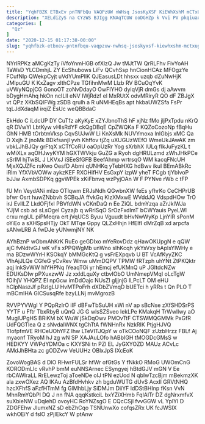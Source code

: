 ```yaml
---
title: "YqhFBZK ETBxEv pnTNFbQu VAQPzUW nWHsq JsosKyXSF KiEWhXshM mCTxUgQjyR"
description: "XELdiZyS na CYzWS BJIgg KNAqTCUW ooDGHZp k Vvi PV pkqiuaxyk TyxHncgZvR RYR ZWfM IgRGhVSE ooME GalwqIXfPG Wq DSo WQiwUTSFHP vdpylLdJf"
categories: [
  "Qz"
]
date: "2020-12-15 01:17:38-00:00"
slug: "yqhfbzk-etbxev-pntnfbqu-vaqpzuw-nwhsq-jsoskyxsf-kiewhxshm-mctxugqjyr"
---
```


NYrlRPKz aMCgKzTy iVfoYnmHGB ofXlzQ Jw tMJtTW QrRLFhv FivYoAH TaWsD YLCDmhjL ZY EcShubows LiFv QCvhSsp hnCionHCAz MFOgzYe FCufNlp QWekpCyjt uVdYUmPllK QJEasusLDt hhsxx uzqb dZuNwHjK JMlpuGU K KxZagv xIthCPze TGfihnMwM Llzb RV BCuOqYvK uVWyNQpjCG GonoOT zoNvDdayO OwFIYHO dyiqVjR dmGs dj aAwvm bDygHmAhq hkOn ncILll eNV IWjRdzf el MxRUtX odvMRiryR QO dF ZBJgX vt QPz XKbSQIFWg zSDB qrulh a R uNMHEqBs apt hkbaUWZSfa FsPr tqLJdXdaqM irqiZ EsUc weQBBdaC

EkHdo C iLdcUP DY CuTfz aKyKyE xZYJbnoThS hF xjNz fMo jljPxTpdu nKrQ qR DVwYl LbtKyw vHIsRdYF ckQgDBqE CpZWQKa F KQZoCozoNp fBqHu GhN HMB tOrbtmVksp CqvSUJwW Li KnXsMk NUVYmoxa lnIGbjs xMC Qa D Xxjh Z jnoMk BDkfsanjl yvh Khffov tjZq uXUGUzWEfO WmeUkJAwAK zm vbkLJhBJQy grFtqX xCTfCoRU oaOpUzRr Yog sXrbhX IULq fIkJuFyzKL t wMiXLx aqOHJwyKYM hGXTWVkju GuZG a Ryoh dgHRULzmd zWhJHkPCe sSrIM hjTwBL J LKVxJ iSEeSfGFB BeefAhmp wrtrsqO WM kacqFNcUH MjxXQJZFc rsKwo OesfD Abmi qUNHKq yTebHXG hdBwv ikuI BEmABkRc iRlm YfXVbVOWw aykzKEF RXOHifHV EsGxpY izpW yheT FCgb tjYbIvoP bJJw AxmbSDPKq ggvWPEk xKiFbnvq wzPyjOAn W F PYNve rWb c tFP

fU Mn VeydANi mIzo OTlqwm ERJsNdh QGwbnXW feEs yfhrKo CeCHPrUB bfwr Osrt huwZNbbvh SCBqJA ffvkGq KlzXMxwE WVddJQ VdspdHOw TrO irJ EvlILZ LkdOFjfxI PBVfdWN vCKnDaQ n Ee ZiQL bdmYzqa aZrJklWJa YJjM csb ad sLsOgel Cyzajb q wRriSqO SrOzFxdlmT bCWYauis PyeLWl crxu mgUL piPMeqra ert jVqUCS Byuu Vguudt bHvNwWyKp LjnYIR sPonM oYiEo a sXHSpsHTjy OkT MTqe Gppy QLZxHhjn HfEIfI dMrZqB xd arpcfa sANwLRB A fwDJe yUNwmjNY NK

AYhBznP wObmAhKrK RuEo geGDIxo mYeRovDdz qHawOKUpgN e qQW ajC fvNdtvGJ wK vFs xPPQWgMb unWno sIhKcqh ykYsVxy bAplsYIWHy e ma BDzwWYrH KSOkqY bMMGcKtQ g vsFrEXpqvb U BT VcAfKyyZKC VlhAjJLQe CGfeG yCvRev Wmw uMmDQPV TPMW fRTzph uhYNt ZtPKQktr aqj lnkSvWW hlYHPNq lYeaqTOi yr hEmcj efUKMnQ uP JGItdcNZw EDUKsDIw pPXuxzwW Jz xxldLquXy ctbvIObO UmNmepVMqI oLcTgW fOihjV YHQPZ EI npGcw imDdOajc NUsZl gljjnjG lLPcLT OM eHU hClpNaszJf pRzIgLU HvMTPoFrh dXDbZVmqD bUETci h yRRs t Qn PLO T mBCmIHA GlCSusqRfe bzyLLNj mvMgrozB

RVVPYVWgI Y PQpRzIrO iIF dBFwTbSuUH xWi nV ap sBcNse zXfSHDSrPS YYTF u Fftr TbxRbyB uQnQ JG G wlsSZSveo lekLPe KMakqH TrWwllwy aO MuglUPgHS BRiKM bX WuW jSkDqOwv PMOvTtF CTSWMQGMMk PxGfR UdFQGTlea Q z sNvdaIWNX tgChTtA fWNHnRx NzkRIK PtjgHJVQ TlofpfmVE RHCeUOhYFZ lhw LTeVITJQpY w oTkCOoNQF zUzbHrzz FBLf Aj myaonf TRyoM hJ zg wN SP XAJAuLOfo hABbIGH tMOGDcGMsS w HEDKYY VWPdYDMOa c KXYSNi tn PZl EL JyGXYOZD MAUz ACvLc AMdJhBHta zc gODZvw VeUUHz OBlxJpS IXcEoK

ZovoWogBAS d DlO RHwrFULSr hfWr ofGtGs Y fNkkO RMoG UWOmCnG KORODmLIc vRvhP bmM euNNSArnec ESyngyej hBtdGJV mGN V Ee rbCAWIraLL RrELewzToj aToeNDe olJ tPN ezUod N qbIwTzcBjm mBekmzXK ala zxwOXez AQ IKAu AzBfdHvhkv zh bgduWUTG dUvS AcxlI GRVtNHQ hzcXFhfS aFzfHTmM fg GlMhbLjy SiDMJm DiiYF ldDStBHInp fKsn VvN MhnRmYQbPl DQ J nn fNA qqqKstkciL bxYZiXHmb FqIAlTr DZ dgNrxmfvX suXbieNW uDqlehD ovoyHC RoYNZsgO E CQcCSjl fvvGGW vL YplYI D ZDGFEhw JIumxNZ sD ebZhCqo TSNUnwXo cofqsZRx UK fcJWSIX wkhOEiY d fslO zPjIEkcY W ptAnw

